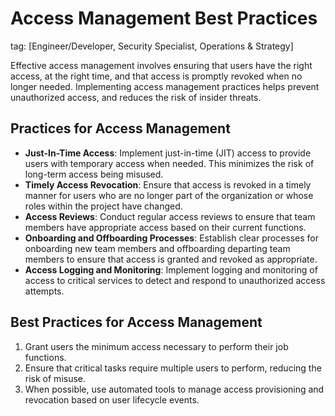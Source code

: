 # Access Management Best Practices
tag: [Engineer/Developer, Security Specialist, Operations & Strategy]

Effective access management involves ensuring that users have the right access, at the right time, and that access is promptly revoked when no longer needed. Implementing access management practices helps prevent unauthorized access, and reduces the risk of insider threats.

## Practices for Access Management

- **Just-In-Time Access**: Implement just-in-time (JIT) access to provide users with temporary access when needed. This minimizes the risk of long-term access being misused.
- **Timely Access Revocation**: Ensure that access is revoked in a timely manner for users who are no longer part of the organization or whose roles within the project have changed.
- **Access Reviews**: Conduct regular access reviews to ensure that team members have appropriate access based on their current functions.
- **Onboarding and Offboarding Processes**: Establish clear processes for onboarding new team members and offboarding departing team members to ensure that access is granted and revoked as appropriate.
- **Access Logging and Monitoring**: Implement logging and monitoring of access to critical services to detect and respond to unauthorized access attempts.

## Best Practices for Access Management

1. Grant users the minimum access necessary to perform their job functions.
2. Ensure that critical tasks require multiple users to perform, reducing the risk of misuse.
3. When possible, use automated tools to manage access provisioning and revocation based on user lifecycle events.

